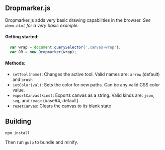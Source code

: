 ## Dropmarker.js

Dropmarker.js adds very basic drawing capabilities in the browser. *See `demo.html` for a very basic example.*

#### Getting started:

```js
  var wrap = document.querySelector('.canvas-wrap');
  var DR = new Dropmarker(wrap);
```

#### Methods:

- `setTool(name)`: Changes the active tool. Valid names are: `arrow` (default) and `brush`
- `setColor(val)`: Sets the color for new paths. Can be any valid CSS color value.
- `exportCanvas(kind)`: Exports canvas as a string. Valid kinds are: `json`, `svg`, and `image` (base64, default).
- `resetCanvas`: Clears the canvas to its blank state

## Building

```
npm install
```

Then run `gulp` to bundle and minify.
